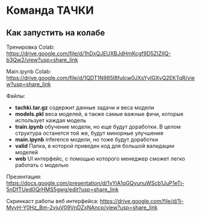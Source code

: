 # Команда ТАЧКИ

## Как запустить на колабе

Тренировка Colab: https://drive.google.com/file/d/1hDxQJEUXBJdHmKcgf9D5ZIZIIQ-b3Qw2/view?usp=share_link

Main.ipynb Colab: https://drive.google.com/file/d/1QDT1N985l8fuIcw0JXsYyIGXvQ2EKTqR/view?usp=share_link

Файлы:
- **tachki.tar.gz** содержит данные задачи и веса модели
- **models.pkl** веса моделей, а также самые важные фичи, которые использует каждая модель
- **train.ipynb** обучение модели, но еще будут доработки. В целом структура останется той же, будут минорные улучшения
- **main.ipynb** inference модели, но тоже будут доработки
- **valid** Папка, в которой приведен код для большой валидации моделей
- **web** UI интерфейс, с помощью которого менеджер сможет легко работать с моделью


Презентация: https://docs.google.com/presentation/d/1vYiA1qGQyunuWScb1JuP1eTj-5nDfTUed0QrHMS5gwg/edit?usp=share_link

Скринкаст работы веб интерфейса: https://drive.google.com/file/d/1j-MyvH-Y0Hz_Bm-2vjuV09VnDZxNAncp/view?usp=share_link
